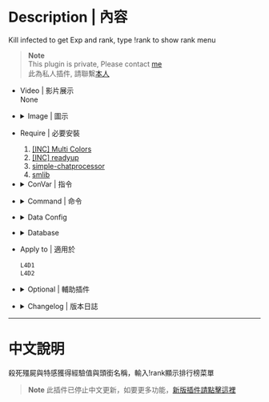 # Description | 內容
Kill infected to get Exp and rank, type !rank to show rank menu

> __Note__ <br/>
This plugin is private, Please contact [me](https://github.com/fbef0102/Game-Private_Plugin#私人插件列表-private-plugins-list)<br/>
此為私人插件, 請聯繫[本人](https://github.com/fbef0102/Game-Private_Plugin#私人插件列表-private-plugins-list)

* Video | 影片展示
	<br/>None

* <details><summary>Image | 圖示</summary>

	* Your Rank statistics (你的Rank統計表)
	<br/>![l4d_ranking_system_1](image/l4d_ranking_system_1.jpg)
	* Add Rank tag to Name (玩家名字給予Rank稱號)
	<br/>![l4d_ranking_system_2](image/l4d_ranking_system_2.jpg)
	* CSGO Rank (仿CSGO Rank)
	<br/>![l4d_ranking_system_3](image/l4d_ranking_system_3.jpg)
</details>

* Require | 必要安裝
	1. [[INC] Multi Colors](https://github.com/fbef0102/L4D1_2-Plugins/releases/tag/Multi-Colors)
	2. [[INC] readyup](/left4dead2/scripting/include/readyup.inc)
	3. [simple-chatprocessor](https://github.com/fbef0102/L4D1_2-Plugins/tree/master/simple-chatprocessor)
	4. [smlib](https://github.com/fbef0102/L4D1_2-Plugins/releases/tag/smlib-Colors)

* <details><summary>ConVar | 指令</summary>

	* cfg/sourcemod/l4d_ranking_system.cfg
		```php
		// Giving exp for killing a boomer
		l4d_ranking_system_boomk_illed "10"

		// Giving exp for killing a charger
		l4d_ranking_system_charger_killed "30"

		// Database to save ranking system. (MySQL & SQLite supported)
		l4d_ranking_system_database "rank"

		// 0=Plugin off, 1=Plugin on.
		l4d_ranking_system_allow "1"

		// Giving exp for killing a hunter
		l4d_ranking_system_hunter_killed "20"

		// Giving exp for killing a jockey
		l4d_ranking_system_jockey_killed "25"

		// Numbers of real survivor player require to active this plugin.
		l4d_ranking_system_player_require "2"

		// If 1, add rank title to player name in chatbox
		l4d_ranking_system_rank_display "1"

		// Giving exp for killing a smoker
		l4d_ranking_system_smoker_killed "20"

		// Giving exp for killing a spitter
		l4d_ranking_system_spitter_killed "10"

		// Giving exp for killing a tank
		l4d_ranking_system_tank_killed "200"

		// How many top rank players to display in 'Top Players' menu
		l4d_ranking_system_top_rank_numbers "10"

		// Giving exp for killing a witch
		l4d_ranking_system_witch_killed "80"

		// Giving exp for killing a zombie
		l4d_ranking_system_zombie_killed "1"
		```
</details>

* <details><summary>Command | 命令</summary>

	* **Open Rank System Menu**
		```php
		sm_rank
		sm_rankmenu
		```
</details>

* <details><summary>Data Config</summary>

	* ```configs\l4d_ranking_system.cfg``` 
		```php
		"l4d_ranking_system"
		{
			"Rank"
			{
				"num"		"18" // There are 18 Rank titles
				"1" // If player has point between 0~999, he got rank title "SILVER Ⅰ"
				{
					"Name"		"SILVER Ⅰ" 
					"Point_Min"	"0"
					"Point_Max"	"1000"
				}
				"2" // If player has point between 1000~1999, he got rank title "SILVER Ⅱ"
				{
					"Name"		"SILVER Ⅱ"
					"Point_Min"	"1000"
					"Point_Max"	"2000"
				}
				...
			}
		}
		```
</details>

* <details><summary>Database</summary>

	* set ```l4d_ranking_system_database "rank"``` and set *sourcemod\configs\databases.cfg*
		```php
		"rank"
		{
			"driver"			"default"
			"host"				"x.x.x.x"
			"database"			"yourdatabase"
			"user"				"youruser"
			"pass"				"yourpass"
			"port"				"yourport"
		}
		```

	* Or local sqlite
		```php
		"rank"
		{
			"driver"			"sqlite"
			"database"			"rank_system"
		}
		```
</details>

* Apply to | 適用於
	```
	L4D1
	L4D2
	```

* <details><summary>Optional | 輔助插件</summary>

	1. [readyup](/Plugin_插件/Server_伺服器/readyup): Ready Plugin
		> 準備插件，新的回合開始時顯示Rank Hud
</details>

* <details><summary>Changelog | 版本日誌</summary>

	* v1.6 (2023-11-5)
		* Require simple-chatprocessor & smlib

	* v1.5 (2023-5-9)
		* Add rank title to player name

	* v1.4 (2023-4-28)
		* Optimize Code

	* v1.3 (2023-1-16)
		* Add 
			1. number of SI kills
			2. number of Witch kills
			3. number of CI Kills
			4. number of Tank Kills
			5. number of SI headshots
			6. number of CI headshots
			7. and how long player playing on this server start from joined date


	* v1.2 (2022-12-23)
		* Show rank hud when new player joins and new round starts

	* v1.1
		* Supporty MySQL and Local-SQLite

	* v1.0
		* Initial Release
</details>

- - - -
# 中文說明
殺死殭屍與特感獲得經驗值與頭銜名稱，輸入!rank顯示排行榜菜單

> __Note__ 此插件已停止中文更新，如要更多功能，[新版插件請點擊這裡](/Plugin_插件/只有中文的插件列表/l4d_ranking_system_V3)